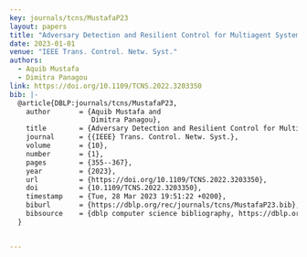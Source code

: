 ```yaml
---
key: journals/tcns/MustafaP23
layout: papers
title: "Adversary Detection and Resilient Control for Multiagent Systems."
date: 2023-01-01
venue: "IEEE Trans. Control. Netw. Syst."
authors:
  - Aquib Mustafa
  - Dimitra Panagou
link: https://doi.org/10.1109/TCNS.2022.3203350
bib: |-
  @article{DBLP:journals/tcns/MustafaP23,
    author       = {Aquib Mustafa and
                    Dimitra Panagou},
    title        = {Adversary Detection and Resilient Control for Multiagent Systems},
    journal      = {{IEEE} Trans. Control. Netw. Syst.},
    volume       = {10},
    number       = {1},
    pages        = {355--367},
    year         = {2023},
    url          = {https://doi.org/10.1109/TCNS.2022.3203350},
    doi          = {10.1109/TCNS.2022.3203350},
    timestamp    = {Tue, 28 Mar 2023 19:51:22 +0200},
    biburl       = {https://dblp.org/rec/journals/tcns/MustafaP23.bib},
    bibsource    = {dblp computer science bibliography, https://dblp.org}
  }


---
```

